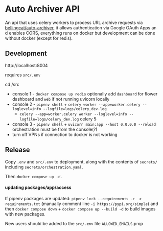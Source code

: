 # Auto Archiver API

An api that uses celery workers to process URL archive requests via [bellingcat/auto-archiver](), it allows authentication via Google OAuth Apps an d enables CORS, everything runs on docker but development can be done without docker (except for redis).


## Development
http://localhost:8004

requires `src/.env`

cd /src
<!-- * `pipenv install --editable ../../auto-archiver` -->
* console 1 - `docker compose up redis` optionally add `dashboard` for flower dashboard and `web` if not running uvicorn locally
* console 2 - `pipenv shell` + `celery worker --app=worker.celery --loglevel=info --logfile=logs/celery_dev.log`
  * `celery --app=worker.celery worker --loglevel=info --logfile=logs/celery_dev.log` celery 5
* console 3 - `pipenv shell` + `uvicorn main:app --host 0.0.0.0 --reload`
orchestration must be from the console(?)
* turn off VPNs if connection to docker is not working


## Release
Copy `.env` and `src/.env` to deployment, along with the contents of `secrets/` including `secrets/orchestration.yaml`.

Then `docker compose up -d`.

#### updating packages/app/access
If pipenv packages are updated: `pipenv lock --requirements -r  > requirements.txt` (manually comment line `-i https://pypi.org/simple`) and then `docker compose down` + `docker compose up --build -d` to build images with new packages.

New users should be added to the `src/.env` file `ALLOWED_EMAILS` prop
